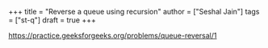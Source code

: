 +++
title = "Reverse a queue using recursion"
author = ["Seshal Jain"]
tags = ["st-q"]
draft = true
+++

<https://practice.geeksforgeeks.org/problems/queue-reversal/1>
